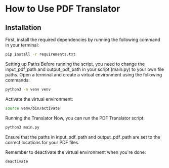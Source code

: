 # How to Use PDF Translator

## Installation

First, install the required dependencies by running the following command in your terminal:

```bash
pip install -r requirements.txt
```
Setting up Paths
Before running the script, you need to change the input_pdf_path and output_pdf_path in your script (main.py) to your own file paths. Open a terminal and create a virtual environment using the following commands:

```bash
python3 -m venv venv
```
Activate the virtual environment:

```bash
source venv/bin/activate
```
Running the Translator
Now, you can run the PDF Translator script:

```bash
python3 main.py
```
Ensure that the paths in input_pdf_path and output_pdf_path are set to the correct locations for your PDF files.

Remember to deactivate the virtual environment when you're done:
```bash
deactivate
```

